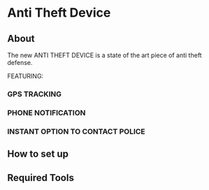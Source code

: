 # Anti Theft Device

## About

The new ANTI THEFT DEVICE is a state of the art piece of anti theft defense.

FEATURING:
### GPS TRACKING

### PHONE NOTIFICATION

### INSTANT OPTION TO CONTACT POLICE

## How to set up

## Required Tools
